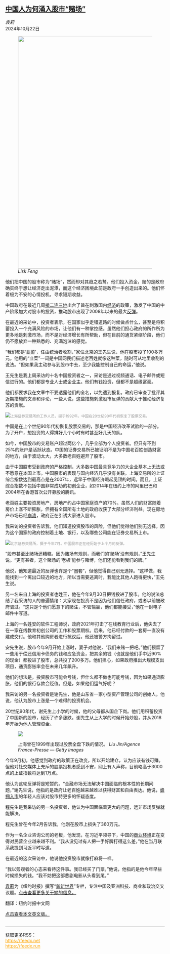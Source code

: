 <!--1729564622000-->
[中国人为何涌入股市“赌场”](https://cn.nytimes.com/business/20241022/china-stocks-investing/)
------

<address>袁莉</address><time pudate="2024-10-22 10:14:06" datetime="2024-10-22 10:14:06">2024年10月22日</time><figure><img src="https://images.weserv.nl/?url=static01.nyt.com/images/2024/10/17/business/00nw-stocks/00nw-stocks-master1050.jpg" width="1050" height="735"><figcaption> <cite>Lisk Feng</cite></figcaption></figure><section><p>他们把中国的股市称为“赌场”，然而却对其趋之若鹜。他们投入资金，赌的是政府确实终于想让经济走出泥潭，而这个经济困境此前是政府一手创造出来的。他们怀着极为不安的心情投机，寻求短期收益。</p><p>中国政府在最近几周<a href="https://cn.nytimes.com/business/20241014/china-economy-finance-minister/">接二连三地</a>出台了旨在刺激国内<a href="https://cn.nytimes.com/business/20240903/china-economy-consumption/">经济</a>的政策，激发了中国的中产阶级加大对股市的投资，推动股市出现了2008年以来的最大<a href="https://cn.nytimes.com/business/20241008/china-stocks-csi-300/">反弹</a>。</p><p>在最近的采访中，投资者表示，在国家似乎走错道路的时候做点什么，甚至是将积蓄投入一个充满风险的市场，让他们有一种掌控感。虽然他们担心政府的所作所为更多地是刺激市场，而不是对经济增长有所帮助，但在目前的通货紧缩阶段，他们仍不愿放弃一种熟悉的、充满泡沫的感觉。</p><p>“我们都是‘<a rel="noopener noreferrer" target="_blank" href="https://chinaheritage.net/journal/xi-jinpings-harvest-from-reaping-garlic-chives-to-exploiting-huminerals/">韭菜</a>’，任由统治者收割，”家住北京的王先生说，他在股市投了100多万元。他用的“韭菜”一词是中国网民们描述老百姓就像这种菜，随时可从地里收割的说法。“但如果我主动参与到股市中去，至少我能控制自己的命运，”他说。</p><p>王先生是我上周采访的十名中国投资者之一，采访是通过视频通话、电子邮件或短信进行的。他们都是专业人士或企业主。他们有钱投资，但都不是超级富豪。</p><p>他们都要求我在文章中不要透露他们的全名，以免遭到报复。政府已审查了批评其近期措施的文章和评论，一些人说，这些措施刺激股市反弹的贡献大于推动经济复苏的贡献。</p><p><img src="https://images.weserv.nl/?url=static01.nyt.com/images/2024/10/18/multimedia/00newworld-vqwf/00newworld-vqwf-master1050.jpg"><small style="color: #999;">上海证券交易所的工作人员，摄于1992年。中国在20世纪90年代初恢复了股票交易。</small></p><p>中国是在上个世纪90年代初恢复股票交易的，那是中国经济改革试验的一部分。为了开户，想投资的人得排好几个小时有时甚至好几天的队。</p><p>如今，中国股市的交易账户超过两亿个，几乎全部为个人投资者。但只有不到25%的账户是活跃状态。中国的证券交易所已被证明不是为中国老百姓创造财富的地方，由于波动太大，大多数老百姓避开了股市。</p><p>由于中国股市受到政府的严格控制，大多数中国最具竞争力的大企业基本上无法或不愿意在本国上市。中国股市的表现与国内经济几乎没有关联。上海交易所的上证综合指数达到最高点是在2007年，远早于中国经济崛起见顶的时间。而且，上证综合指数不包括中国非常成功的初创企业，如2014年在纽约上市的阿里巴巴和2004年在香港首次公开募股的腾讯。</p><p>老百姓主要投资房地产，房地产约占中国家庭资产的70%。虽然人们的财富随着房价上涨不断膨胀，但拥有全国所有土地的政府收获了大部分经济利益。现在房地产市场已经<a href="https://cn.nytimes.com/business/20240524/china-property-crisis/">崩溃</a>，政府正在引诱大家进入股市。</p><p>我采访的投资者告诉我，他们知道投资股市的风险，但他们觉得他们别无选择，因为这个国家的政府控制着土地、银行，以及哪些公司能在证券交易所上市。</p><p><img src="https://images.weserv.nl/?url=static01.nyt.com/images/2024/10/17/multimedia/00newworld-ztwf/00newworld-ztwf-master1050.jpg"><small style="color: #999;">北京证券交易所，摄于今年7月。中国股市正在经历始于上个月的反弹。</small></p><p>“股市甚至比赌场还糟糕，因为赌场有规则，而我们的‘赌场’没有规则，”王先生说。“更有甚者，这个赌场的‘老板’能参与赌博，他们还能看到我们的牌。”</p><p>他说，他知道最近的反弹也许是个“圈套”，但他觉得自己别无选择。“这样做，我能找到一个离出口较近的地方，所以当需要逃离时，我能比其他人跑得更快，”王先生说。</p><p>另一名来自上海的投资者也姓王，他在今年9月30日把钱投进了股市。他的说法总结了我采访的人的普遍情绪：大家现在投资不是因为他们信任政府，或者以前被政府骗过。“这只是个他们愿意下的赌注，不管输赢，他们都能接受，”他在一封电子邮件中写道。</p><p>上海的一名姓安的软件工程师说，政府2021年打击了在线教育行业后，他失去了在一家在线教育初创公司的工作和股票期权。后来，他已经付款的一套房一直没有建成交付。他和其他购房者进行抗议后，他还被警方拘留过。</p><p>安先生说，股市今年9月开始上涨时，妻子对他说，“我们来赌一把吧。”他们预留了一些用于偿还信用卡债务的钱和应急资金，把其余的钱（也就是他们手中近90%的现金）都投进了股市，总共投了200多万。他们担心，如果政府推出大规模支出项目，通货膨胀率会在未来几年飙升。</p><p>他们的想法是，投资股市可能会亏钱，但什么都不做也可能亏钱，因为如果通货膨胀，他们的银行存款会贬值。但是，如果他们运气好呢？</p><p>我采访的另一名投资者是谢先生，他是山东省一家小型资产管理公司的创始人。他说，他认为股市上涨是一个难得的投资机会。</p><p>20世纪90年代，谢先生上小学的时候，他的父母都从国企下岗。他们用积蓄投资了中国新的股市，经历了许多涨跌。谢先生从上大学的时候开始炒股，并从2018年开始为他人管理资金。</p><p><figure><img src="https://images.weserv.nl/?url=static01.nyt.com/images/2024/10/17/multimedia/00newworld-qzgm/00newworld-qzgm-jumbo.jpg"></p><figcaption>上海曾在1999年出现过股票全盘下跌的情况。 <cite>Liu Jin/Agence France-Presse — Getty Images</cite></figcaption></figure><p>今年9月初，他感觉到政府的政策正在改变，所以开始建仓，认为应该有钱可赚。但他对社交媒体上充斥的股票投机者感到不安，网上有人声称，目前略高于3000点的上证指数将达到1万点。</p><p>他认为这轮反弹将是短暂的。“金融市场无法解决中国面临的根本性的长期问题，”谢先生说，他指的是政府让老百姓越来越难以获得财富和自由表达。他说，<a href="https://cn.nytimes.com/business/20241010/china-stocks-young-investors/">蜂拥入市</a>的年轻人应该对股市持更多的怀疑态度。</p><p>程先生是我采访的另一名投资者，他认为中国面临着更大的问题，远非市场反弹就能解决。</p><p>程先生曾在今年2月告诉我，他刚在股市上损失了360万元。</p><p>作为一名企业咨询公司的老板，他发现，在习近平领导下，中国的<a href="https://cn.nytimes.com/business/20181008/china-economy-private-enterprise/">商业环境</a>正在变得对民营企业越来越不利。“我从没见过有人把一手好牌打得这么差，”他在当月联系我提到习近平时写道。</p><p>在最近的这次采访中，他说他投资股市就像打麻将一样。</p><p>“我以旁观者的心态来看待这件事。我已经买了门票，”他说，他指的是他今年早些时候损失的钱。“我不妨把这部悲剧电影从头看到尾。”</p></section><footer><p><a rel="nofollow" target="_blank" href="https://www.nytimes.com/by/li-yuan">袁莉</a>为《纽约时报》撰写“<a rel="nofollow" target="_blank" href="https://cn.nytimes.com/topic/20180823/the-new-new-world/">新新世界</a>”专栏，专注中国及亚洲科技、商业和政治交叉议题。<a rel="nofollow" target="_blank" href="https://www.nytimes.com/by/li-yuan">点击查看更多关于她的信息。</a></p><p>翻译：纽约时报中文网</p><a rel="nofollow" target="_blank" href="https://www.nytimes.com/2024/10/21/business/china-stocks-investing.html">点击查看本文英文版。</a></footer><br><hr><div>获取更多RSS：<br><a href="https://feedx.net" style="color:orange" target="_blank">https://feedx.net</a> <br><a href="https://feedx.run" style="color:orange" target="_blank">https://feedx.run</a><br></div>

